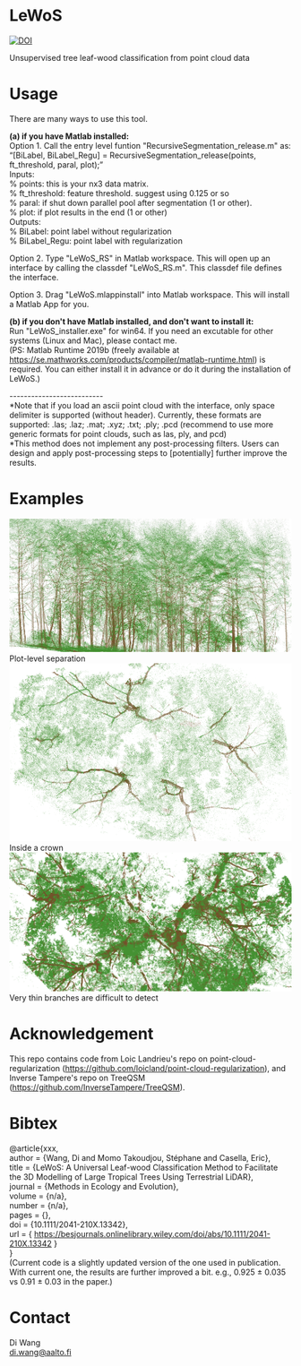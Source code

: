 # LeWoS <br/> 
[![DOI](https://zenodo.org/badge/DOI/10.5281/zenodo.3516856.svg)](https://doi.org/10.5281/zenodo.3516856) <br/>

Unsupervised tree leaf-wood classification from point cloud data <br/> 

# Usage<br/> 
There are many ways to use this tool.<br/> 

**(a) if you have Matlab installed:**<br/>
Option 1. Call the entry level funtion "RecursiveSegmentation_release.m" as:<br/> 
“[BiLabel, BiLabel_Regu] = RecursiveSegmentation_release(points, ft_threshold, paral, plot);”<br/> 
Inputs:<br/> 
% points: this is your nx3 data matrix.<br/> 
% ft_threshold: feature threshold. suggest using 0.125 or so <br/> 
% paral: if shut down parallel pool after segmentation (1 or other). <br/> 
% plot: if plot results in the end (1 or other)<br/> 
Outputs:<br/> 
% BiLabel: point label without regularization<br/> 
% BiLabel_Regu: point label with regularization<br/> 

Option 2. Type "LeWoS_RS" in Matlab workspace. This will open up an interface by calling the classdef "LeWoS_RS.m". This classdef file defines the interface.<br/> 

Option 3. Drag "LeWoS.mlappinstall" into Matlab workspace. This will install a Matlab App for you. <br/> 

**(b) if you don't have Matlab installed, and don't want to install it:**<br/>
Run "LeWoS_installer.exe" for win64. If you need an excutable for other systems (Linux and Mac), please contact me.<br/> (PS: Matlab Runtime 2019b (freely available at https://se.mathworks.com/products/compiler/matlab-runtime.html) is required. You can either install it in advance or do it during the installation of LeWoS.)

--------------------------<br/>
*Note that if you load an ascii point cloud with the interface, only space delimiter is supported (without header). Currently, these formats are supported: .las; .laz; .mat; .xyz; .txt; .ply; .pcd (recommend to use more generic formats for point clouds, such as las, ply, and pcd) <br/> 
*This method does not implement any post-processing filters. Users can design and apply post-processing steps to [potentially] further improve the results.

# Examples
![example 1](plot.png)
Plot-level separation<br/>
![example 2](crown.png)
Inside a crown
![example 3](e3.png)
Very thin branches are difficult to detect

# Acknowledgement
This repo contains code from Loic Landrieu's repo on point-cloud-regularization (https://github.com/loicland/point-cloud-regularization), and Inverse Tampere's repo on TreeQSM (https://github.com/InverseTampere/TreeQSM).

# Bibtex
@article{xxx,<br/>
author = {Wang, Di and Momo Takoudjou, Stéphane and Casella, Eric},<br/>
title = {LeWoS: A Universal Leaf-wood Classification Method to Facilitate the 3D Modelling of Large Tropical Trees Using Terrestrial LiDAR},<br/>
journal = {Methods in Ecology and Evolution},<br/>
volume = {n/a},<br/>
number = {n/a},<br/>
pages = {},<br/>
doi = {10.1111/2041-210X.13342},<br/>
url = { https://besjournals.onlinelibrary.wiley.com/doi/abs/10.1111/2041-210X.13342 }<br/>
}<br/>
(Current code is a slightly updated version of the one used in publication. With current one, the results are further improved a bit. e.g., 0.925 ± 0.035 vs 0.91 ± 0.03 in the paper.)

# Contact
Di Wang<br/> 
di.wang@aalto.fi
